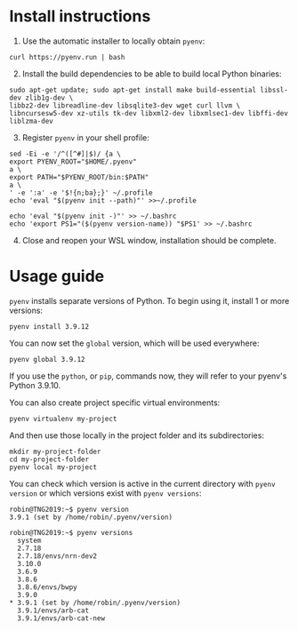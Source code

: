 # Install instructions

1. Use the automatic installer to locally obtain `pyenv`:

```
curl https://pyenv.run | bash
```

2. Install the build dependencies to be able to build local Python binaries:

```
sudo apt-get update; sudo apt-get install make build-essential libssl-dev zlib1g-dev \
libbz2-dev libreadline-dev libsqlite3-dev wget curl llvm \
libncursesw5-dev xz-utils tk-dev libxml2-dev libxmlsec1-dev libffi-dev liblzma-dev
```

3. Register `pyenv` in your shell profile:

```
sed -Ei -e '/^([^#]|$)/ {a \
export PYENV_ROOT="$HOME/.pyenv"
a \
export PATH="$PYENV_ROOT/bin:$PATH"
a \
' -e ':a' -e '$!{n;ba};}' ~/.profile
echo 'eval "$(pyenv init --path)"' >>~/.profile

echo 'eval "$(pyenv init -)"' >> ~/.bashrc
echo 'export PS1="($(pyenv version-name)) "$PS1' >> ~/.bashrc
```

4. Close and reopen your WSL window, installation should be complete.


# Usage guide

`pyenv` installs separate versions of Python. To begin using it, install 1 or more versions:

```
pyenv install 3.9.12
```

You can now set the `global` version, which will be used everywhere:

```
pyenv global 3.9.12
```

If you use the `python`, or `pip`, commands now, they will refer to your pyenv's Python 3.9.10.

You can also create project specific virtual environments:

```
pyenv virtualenv my-project
```

And then use those locally in the project folder and its subdirectories:

```
mkdir my-project-folder
cd my-project-folder
pyenv local my-project
```

You can check which version is active in the current directory with `pyenv version` or which
versions exist with `pyenv versions`:

```
robin@TNG2019:~$ pyenv version
3.9.1 (set by /home/robin/.pyenv/version)

robin@TNG2019:~$ pyenv versions
  system
  2.7.18
  2.7.18/envs/nrn-dev2
  3.10.0
  3.6.9
  3.8.6
  3.8.6/envs/bwpy
  3.9.0
* 3.9.1 (set by /home/robin/.pyenv/version)
  3.9.1/envs/arb-cat
  3.9.1/envs/arb-cat-new
```
